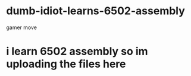 # dumb-idiot-learns-6502-assembly
gamer move
# i learn 6502 assembly so im uploading the files here
